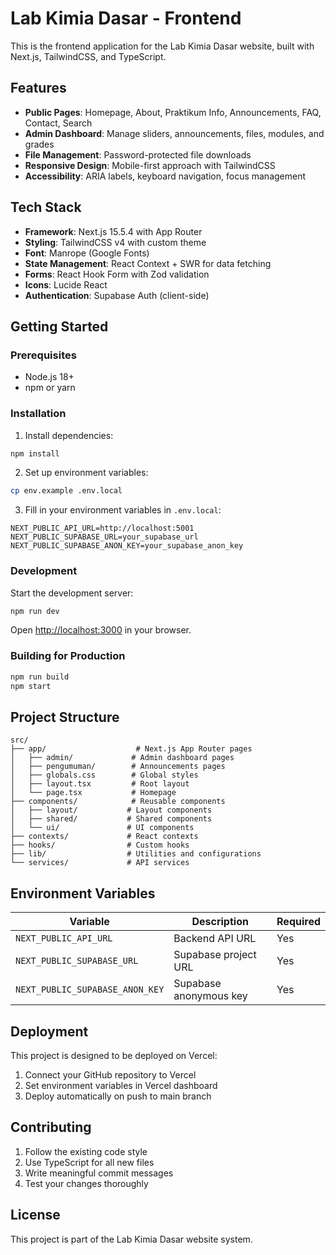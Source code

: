 # Lab Kimia Dasar - Frontend

This is the frontend application for the Lab Kimia Dasar website, built with Next.js, TailwindCSS, and TypeScript.

## Features

- **Public Pages**: Homepage, About, Praktikum Info, Announcements, FAQ, Contact, Search
- **Admin Dashboard**: Manage sliders, announcements, files, modules, and grades
- **File Management**: Password-protected file downloads
- **Responsive Design**: Mobile-first approach with TailwindCSS
- **Accessibility**: ARIA labels, keyboard navigation, focus management

## Tech Stack

- **Framework**: Next.js 15.5.4 with App Router
- **Styling**: TailwindCSS v4 with custom theme
- **Font**: Manrope (Google Fonts)
- **State Management**: React Context + SWR for data fetching
- **Forms**: React Hook Form with Zod validation
- **Icons**: Lucide React
- **Authentication**: Supabase Auth (client-side)

## Getting Started

### Prerequisites

- Node.js 18+ 
- npm or yarn

### Installation

1. Install dependencies:
```bash
npm install
```

2. Set up environment variables:
```bash
cp env.example .env.local
```

3. Fill in your environment variables in `.env.local`:
```env
NEXT_PUBLIC_API_URL=http://localhost:5001
NEXT_PUBLIC_SUPABASE_URL=your_supabase_url
NEXT_PUBLIC_SUPABASE_ANON_KEY=your_supabase_anon_key
```

### Development

Start the development server:
```bash
npm run dev
```

Open [http://localhost:3000](http://localhost:3000) in your browser.

### Building for Production

```bash
npm run build
npm start
```

## Project Structure

```
src/
├── app/                    # Next.js App Router pages
│   ├── admin/             # Admin dashboard pages
│   ├── pengumuman/        # Announcements pages
│   ├── globals.css        # Global styles
│   ├── layout.tsx         # Root layout
│   └── page.tsx           # Homepage
├── components/            # Reusable components
│   ├── layout/           # Layout components
│   ├── shared/           # Shared components
│   └── ui/               # UI components
├── contexts/             # React contexts
├── hooks/                # Custom hooks
├── lib/                  # Utilities and configurations
└── services/             # API services
```

## Environment Variables

| Variable | Description | Required |
|----------|-------------|----------|
| `NEXT_PUBLIC_API_URL` | Backend API URL | Yes |
| `NEXT_PUBLIC_SUPABASE_URL` | Supabase project URL | Yes |
| `NEXT_PUBLIC_SUPABASE_ANON_KEY` | Supabase anonymous key | Yes |

## Deployment

This project is designed to be deployed on Vercel:

1. Connect your GitHub repository to Vercel
2. Set environment variables in Vercel dashboard
3. Deploy automatically on push to main branch

## Contributing

1. Follow the existing code style
2. Use TypeScript for all new files
3. Write meaningful commit messages
4. Test your changes thoroughly

## License

This project is part of the Lab Kimia Dasar website system.
